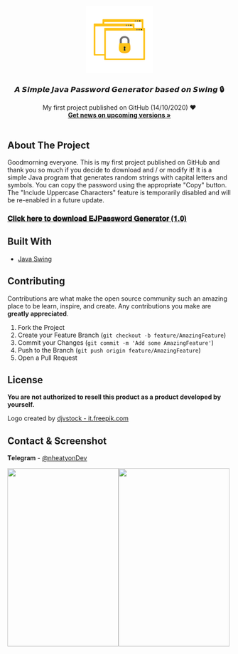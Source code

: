 <!-- PROJECT LOGO -->
<br />
<p align="center">
  <a href="https://t.me/nheatyon">
    <img src="images/bg.png" alt="Logo" width="150" height="150">
  </a>

  <h3 align="center">𝘼 𝙎𝙞𝙢𝙥𝙡𝙚 𝙅𝙖𝙫𝙖 𝙋𝙖𝙨𝙨𝙬𝙤𝙧𝙙 𝙂𝙚𝙣𝙚𝙧𝙖𝙩𝙤𝙧 𝙗𝙖𝙨𝙚𝙙 𝙤𝙣 𝙎𝙬𝙞𝙣𝙜 🔒</h3>

  <p align="center">
    My first project published on GitHub (14/10/2020) ❤️
    <br />
    <a href="https://t.me/nheatyon"><strong>Get news on upcoming versions »</strong></a>
    <br />
    <br />


<!-- ABOUT THE PROJECT -->
## About The Project

Goodmorning everyone. This is my first project published on GitHub and thank you so much if you decide to download and / or modify it! It is a simple Java program that generates random strings with capital letters and symbols. You can copy the password using the appropriate "Copy" button. The "Include Uppercase Characters" feature is temporarily disabled and will be re-enabled in a future update.

### [𝐂𝐥𝐢𝐜𝐤 𝐡𝐞𝐫𝐞 𝐭𝐨 𝐝𝐨𝐰𝐧𝐥𝐨𝐚𝐝 𝐄𝐉𝐏𝐚𝐬𝐬𝐰𝐨𝐫𝐝 𝐆𝐞𝐧𝐞𝐫𝐚𝐭𝐨𝐫 (𝟏.𝟎)](https://github.com/nheatyon/Easy-Java-Password-Generator/releases)

## Built With
* [Java Swing](https://www.eclipse.org/windowbuilder)

<!-- CONTRIBUTING -->
## Contributing

Contributions are what make the open source community such an amazing place to be learn, inspire, and create. Any contributions you make are **greatly appreciated**.

1. Fork the Project
2. Create your Feature Branch (`git checkout -b feature/AmazingFeature`)
3. Commit your Changes (`git commit -m 'Add some AmazingFeature'`)
4. Push to the Branch (`git push origin feature/AmazingFeature`)
5. Open a Pull Request



<!-- LICENSE -->
## License

<b>You are not authorized to resell this product as a product developed by yourself.</b>

Logo created by <a href='https://it.freepik.com/vettori/affari'>djvstock - it.freepik.com</a>

<!-- CONTACT -->
## Contact & Screenshot
𝐓𝐞𝐥𝐞𝐠𝐫𝐚𝐦 - [@nheatyonDev](https://t.me/nheatyonDev)

<img align="left" width="250" height="400" src="https://i.imgur.com/lukJRUr.jpg">
<img align="left" width="250" height="400" src="https://i.imgur.com/qe1AEmf.jpg">

<!-- MARKDOWN LINKS & IMAGES -->
<!-- https://www.markdownguide.org/basic-syntax/#reference-style-links -->
[contributors-shield]: https://img.shields.io/github/contributors/othneildrew/Best-README-Template.svg?style=flat-square
[contributors-url]: https://github.com/othneildrew/Best-README-Template/graphs/contributors
[forks-shield]: https://img.shields.io/github/forks/othneildrew/Best-README-Template.svg?style=flat-square
[forks-url]: https://github.com/othneildrew/Best-README-Template/network/members
[stars-shield]: https://img.shields.io/github/stars/othneildrew/Best-README-Template.svg?style=flat-square
[stars-url]: https://github.com/othneildrew/Best-README-Template/stargazers
[issues-shield]: https://img.shields.io/github/issues/othneildrew/Best-README-Template.svg?style=flat-square
[issues-url]: https://github.com/othneildrew/Best-README-Template/issues
[license-shield]: https://img.shields.io/github/license/othneildrew/Best-README-Template.svg?style=flat-square
[license-url]: https://github.com/othneildrew/Best-README-Template/blob/master/LICENSE.txt
[linkedin-shield]: https://img.shields.io/badge/-LinkedIn-black.svg?style=flat-square&logo=linkedin&colorB=555
[linkedin-url]: https://linkedin.com/in/othneildrew
[product-screenshot]: images/screenshot.png
